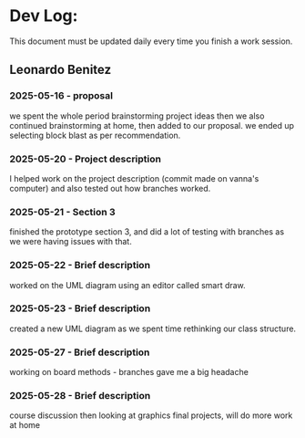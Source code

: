 # Dev Log:

This document must be updated daily every time you finish a work session.

## Leonardo Benitez

### 2025-05-16 - proposal

we spent the whole period brainstorming project ideas then we also continued brainstorming at home, then added to our proposal. we ended up selecting block blast as per recommendation.


### 2025-05-20 - Project description

I helped work on the project description (commit made on vanna's computer) and also tested out how branches worked.

### 2025-05-21 - Section 3

finished the prototype section 3, and did a lot of testing with branches as we were having issues with that.

### 2025-05-22 - Brief description

worked on the UML diagram using an editor called smart draw.

### 2025-05-23 - Brief description

created a new UML diagram as we spent time rethinking our class structure.

### 2025-05-27 - Brief description

working on board methods - branches gave me a big headache

### 2025-05-28 - Brief description

course discussion then looking at graphics final projects, will do more work at home
